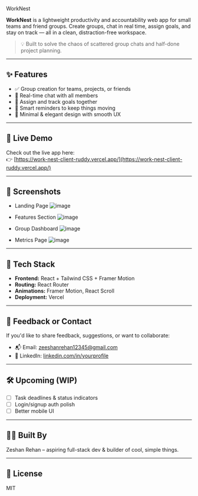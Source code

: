 WorkNest

**WorkNest** is a lightweight productivity and accountability web app for small teams and friend groups. Create groups, chat in real time, assign goals, and stay on track — all in a clean, distraction-free workspace.

> 💡 Built to solve the chaos of scattered group chats and half-done project planning.

---

## ✨ Features

- ✅ Group creation for teams, projects, or friends
- 💬 Real-time chat with all members
- 🎯 Assign and track goals together
- 🔔 Smart reminders to keep things moving
- 🧠 Minimal & elegant design with smooth UX

---

## 🚀 Live Demo

Check out the live app here:  
👉 [https://work-nest-client-ruddy.vercel.app/](https://work-nest-client-ruddy.vercel.app/)

---

## 📸 Screenshots


- Landing Page
  ![image](https://github.com/user-attachments/assets/d0df3640-c0f9-4d53-9b52-ce46bca5436c)

- Features Section
  ![image](https://github.com/user-attachments/assets/30bb6a66-6b36-4106-938c-fd46d70ccb71)
  
- Group Dashboard
  ![image](https://github.com/user-attachments/assets/191a9df0-9cb0-4d3a-b0f1-5874beedcb77)
 
- Metrics Page
  ![image](https://github.com/user-attachments/assets/34cfbe82-0920-4dc7-bcc9-fc47632b1401)
 
---

## 🔧 Tech Stack

- **Frontend:** React + Tailwind CSS + Framer Motion  
- **Routing:** React Router  
- **Animations:** Framer Motion, React Scroll  
- **Deployment:** Vercel  

---

## 📩 Feedback or Contact

If you'd like to share feedback, suggestions, or want to collaborate:

- 📬 Email: [zeeshanrehan12345@gmail.com](mailto:zeeshanrehan12345@gmail.com)  
- 🔗 LinkedIn: [linkedin.com/in/yourprofile](https://www.linkedin.com/in/zeshan-rehan-504ab0128/)

---

## 🛠️ Upcoming (WIP)

- [ ] Task deadlines & status indicators  
- [ ] Login/signup auth polish  
- [ ] Better mobile UI

---

## 🧑‍💻 Built By

Zeshan Rehan – aspiring full-stack dev & builder of cool, simple things.

---

## 📄 License

MIT
